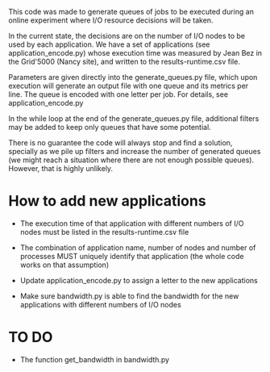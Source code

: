 This code was made to generate queues of jobs to be executed during an online experiment where I/O resource decisions will be taken. 

In the current state, the decisions are on the number of I/O nodes to be used by each application. We have a set of applications (see application_encode.py) whose execution time was measured by Jean Bez in the Grid'5000 (Nancy site), and written to the results-runtime.csv file.

Parameters are given directly into the generate_queues.py file, which upon execution will generate an output file with one queue and its metrics per line. The queue is encoded with one letter per job. For details, see application_encode.py

In the while loop at the end of the generate_queues.py file, additional filters may be added to keep only queues that have some potential. 

There is no guarantee the code will always stop and find a solution, specially as we pile up filters and increase the number of generated queues (we might reach a situation where there are not enough possible queues). However, that is highly unlikely.

# How to add new applications

- The execution time of that application with different numbers of I/O nodes must be listed in the results-runtime.csv file

- The combination of application name, number of nodes and number of processes MUST uniquely identify that application (the whole code works on that assumption)

- Update application_encode.py to assign a letter to the new applications

- Make sure bandwidth.py is able to find the bandwidth for the new applications with different numbers of I/O nodes

# TO DO

- The function get_bandwidth in bandwidth.py

